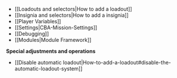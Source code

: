 * [[Loadouts and selectors|How to add a loadout]]
* [[Insignia and selectors|How to add a insignia]]
* [[Player Variables]]
* [[Settings|CBA-Mission-Settings]]
* [[Debugging]]
* [[Modules|Module Framework]]

**Special adjustments and operations**
* [[Disable automatic loadout|How-to-add-a-loadout#disable-the-automatic-loadout-system]]